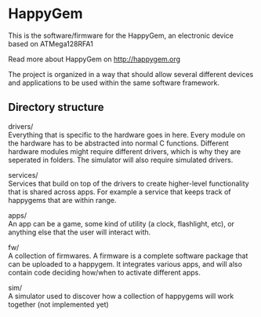 HappyGem
========

This is the software/firmware for the HappyGem, an electronic device based on ATMega128RFA1

Read more about HappyGem on http://happygem.org

The project is organized in a way that should allow several different devices and applications 
to be used within the same software framework.

Directory structure
-------------------

drivers/  
Everything that is specific to the hardware goes in here.
Every module on the hardware has to be abstracted into normal C functions.
Different hardware modules might require different drivers, which
is why they are seperated in folders. The simulator will also require
simulated drivers.

services/  
Services that build on top of the drivers to create higher-level
functionality that is shared across apps. For example a service
that keeps track of happygems that are within range.

apps/  
An app can be a game, some kind of utility (a clock, flashlight, etc),
or anything else that the user will interact with.

fw/  
A collection of firmwares. A firmware is a complete software package
that can be uploaded to a happygem. It integrates various apps, and
will also contain code deciding how/when to activate different apps.

sim/  
A simulator used to discover how a collection of happygems will
work together (not implemented yet)
